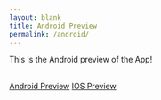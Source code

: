 ```yaml
---
layout: blank
title: Android Preview
permalink: /android/
---
```


<p>This is the Android preview of the App!</p>
<br>
<a href="https://oguz-yilmaz.github.io/android.gif">Android Preview</a>
<a href="https://oguz-yilmaz.github.io/ios.gif">IOS Preview</a>
